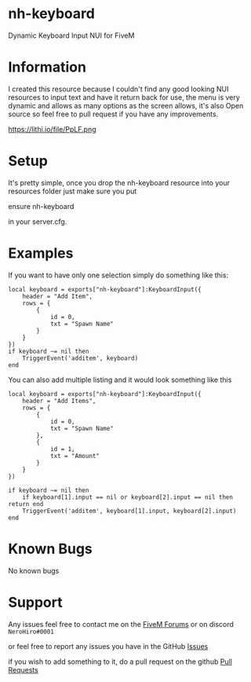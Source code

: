 # nh-keyboard
Dynamic Keyboard Input NUI for FiveM

# Information
I created this resource because I couldn't find any good looking NUI resources to input text and have it return back for use, the menu is very dynamic and allows as many options as the screen allows, it's also Open source so feel free to pull request if you have any improvements.

https://lithi.io/file/PpLF.png


# Setup
It's pretty simple, once you drop the nh-keyboard resource into your resources folder just make sure you put

ensure nh-keyboard

in your server.cfg. 

# Examples
If you want to have only one selection simply do something like this:
```
local keyboard = exports["nh-keyboard"]:KeyboardInput({
    header = "Add Item", 
    rows = {
        {
            id = 0, 
            txt = "Spawn Name"
        }
    }
})
if keyboard ~= nil then
    TriggerEvent('additem', keyboard)
end
```
You can also add multiple listing and it would look something like this
```
local keyboard = exports["nh-keyboard"]:KeyboardInput({
    header = "Add Items", 
    rows = {
        {
            id = 0, 
            txt = "Spawn Name"
        },
        {
            id = 1, 
            txt = "Amount"
        }
    }
})

if keyboard ~= nil then
    if keyboard[1].input == nil or keyboard[2].input == nil then return end
    TriggerEvent('additem', keyboard[1].input, keyboard[2].input)
end
```

# Known Bugs
No known bugs

# Support
Any issues feel free to contact me on the [FiveM Forums](https://forum.cfx.re/u/nerohiro/summary) or on discord `NeroHiro#0001`

or feel free to report any issues you have in the GitHub [Issues](https://github.com/nerohiro/nh-keyboard/issues)

if you wish to add something to it, do a pull request on the github [Pull Requests](https://github.com/nerohiro/nh-keyboard/pulls)

